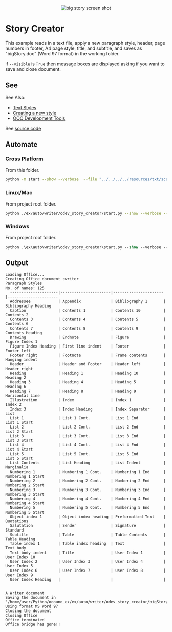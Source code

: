 
<p align="center">
<img src="https://user-images.githubusercontent.com/4193389/184557139-c11d846b-d0c7-417e-ba86-9ed851552f7b.png" alt="big story screen shot"/>
</p>

# Story Creator

This example reads in a text file, apply a new paragraph style, header, page
numbers in footer, A4 page style, title, and subtitle, and saves as "bigStory.doc" (Word 97 format)
in the working folder.

if `--visible` is `True` then message boxes are displayed asking if you want to save and close document.

## See

See Also:

- [Text Styles]
- [Creating a new style]
- [OOO Development Tools]

See [source code](./start.py)

## Automate

### Cross Platform

From this folder.

```sh
python -m start --show --verbose  --file "../../../../resources/txt/scandal.txt"
```

### Linux/Mac

From project root folder.

```sh
python ./ex/auto/writer/odev_story_creator/start.py --show --verbose --file "resources/txt/scandal.txt"
```

### Windows

From project root folder.

```ps
python .\ex\auto\writer\odev_story_creator\start.py --show --verbose --file "resources/txt/scandal.txt"
```

## Output

```text
Loading Office...
Creating Office document swriter
Paragraph Styles
No. of names: 125
  ---------------------|----------------------|----------------------|----------------------
  Addressee            | Appendix             | Bibliography 1       | Bibliography Heading
  Caption              | Contents 1           | Contents 10          | Contents 2
  Contents 3           | Contents 4           | Contents 5           | Contents 6
  Contents 7           | Contents 8           | Contents 9           | Contents Heading
  Drawing              | Endnote              | Figure               | Figure Index 1
  Figure Index Heading | First line indent    | Footer               | Footer left
  Footer right         | Footnote             | Frame contents       | Hanging indent
  Header               | Header and Footer    | Header left          | Header right
  Heading              | Heading 1            | Heading 10           | Heading 2
  Heading 3            | Heading 4            | Heading 5            | Heading 6
  Heading 7            | Heading 8            | Heading 9            | Horizontal Line
  Illustration         | Index                | Index 1              | Index 2
  Index 3              | Index Heading        | Index Separator      | List
  List 1               | List 1 Cont.         | List 1 End           | List 1 Start
  List 2               | List 2 Cont.         | List 2 End           | List 2 Start
  List 3               | List 3 Cont.         | List 3 End           | List 3 Start
  List 4               | List 4 Cont.         | List 4 End           | List 4 Start
  List 5               | List 5 Cont.         | List 5 End           | List 5 Start
  List Contents        | List Heading         | List Indent          | Marginalia
  Numbering 1          | Numbering 1 Cont.    | Numbering 1 End      | Numbering 1 Start
  Numbering 2          | Numbering 2 Cont.    | Numbering 2 End      | Numbering 2 Start
  Numbering 3          | Numbering 3 Cont.    | Numbering 3 End      | Numbering 3 Start
  Numbering 4          | Numbering 4 Cont.    | Numbering 4 End      | Numbering 4 Start
  Numbering 5          | Numbering 5 Cont.    | Numbering 5 End      | Numbering 5 Start
  Object index 1       | Object index heading | Preformatted Text    | Quotations
  Salutation           | Sender               | Signature            | Standard
  Subtitle             | Table                | Table Contents       | Table Heading
  Table index 1        | Table index heading  | Text                 | Text body
  Text body indent     | Title                | User Index 1         | User Index 10
  User Index 2         | User Index 3         | User Index 4         | User Index 5
  User Index 6         | User Index 7         | User Index 8         | User Index 9
  User Index Heading   |                      |                      |


A Writer document
Saving the document in '/home/user/Python/ooouno_ex/ex/auto/writer/odev_story_creator/bigStory.doc'
Using format MS Word 97
Closing the document
Closing Office
Office terminated
Office bridge has gone!!
```

[Text Styles]: https://python-ooo-dev-tools.readthedocs.io/en/latest/odev/part2/chapter06.html
[Creating a new style]: https://python-ooo-dev-tools.readthedocs.io/en/latest/odev/part2/chapter06.html#creating-a-new-style
[OOO Development Tools]: https://python-ooo-dev-tools.readthedocs.io/en/latest/
